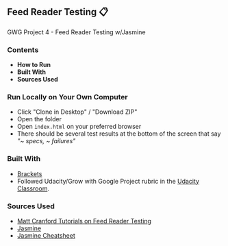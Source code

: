 ## Feed Reader Testing :clipboard:
GWG Project 4 - Feed Reader Testing w/Jasmine

### Contents

* **How to Run**
* **Built With**
* **Sources Used**

### Run Locally on Your Own Computer
* Click "Clone in Desktop" / "Download ZIP"
* Open the folder
* Open `index.html` on your preferred browser
* There should be several test results at the bottom of the screen that say *"~ specs, ~ failures"*

### Built With
* [Brackets](http://brackets.io/)
* Followed Udacity/Grow with Google Project rubric in the [Udacity Classroom](https://review.udacity.com/#!/rubrics/18/view).
  

### Sources Used

- [Matt Cranford Tutorials on Feed Reader Testing](https://matthewcranford.com/feed-reader-walkthrough-part-1-starter-code/)
- [Jasmine](https://jasmine.github.io/2.0/introduction.html)
- [Jasmine Cheatsheet](https://devhints.io/jasmine)
